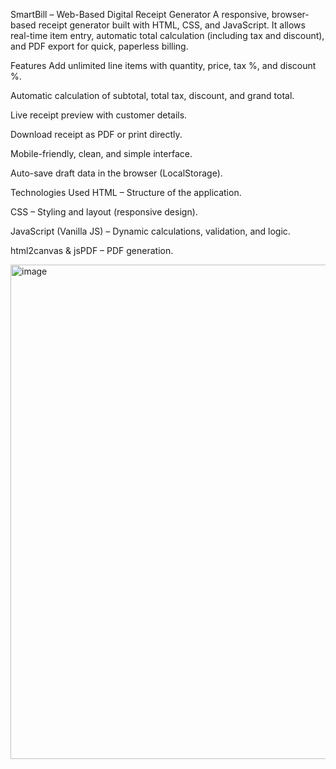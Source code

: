 SmartBill – Web-Based Digital Receipt Generator
A responsive, browser-based receipt generator built with HTML, CSS, and JavaScript. It allows real-time item entry, automatic total calculation (including tax and discount), and PDF export for quick, paperless billing.

Features
Add unlimited line items with quantity, price, tax %, and discount %.

Automatic calculation of subtotal, total tax, discount, and grand total.

Live receipt preview with customer details.

Download receipt as PDF or print directly.

Mobile-friendly, clean, and simple interface.

Auto-save draft data in the browser (LocalStorage).

Technologies Used
HTML – Structure of the application.

CSS – Styling and layout (responsive design).

JavaScript (Vanilla JS) – Dynamic calculations, validation, and logic.

html2canvas & jsPDF – PDF generation.

<img width="1180" height="791" alt="image" src="https://github.com/user-attachments/assets/2857e7dd-d40d-470f-8f89-0374b1223656" />

